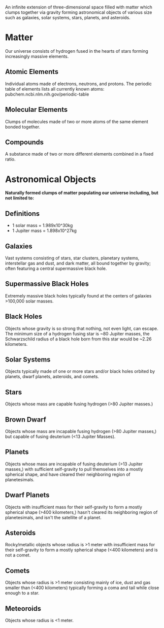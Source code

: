 An infinite extension of three-dimensional space filled with matter which clumps together via gravity forming astronomical objects of various size such as galaxies, solar systems, stars, planets, and asteroids.
# Matter
Our universe consists of hydrogen fused in the hearts of stars forming increasingly massive elements.
## Atomic Elements
Individual atoms made of electrons, neutrons, and protons. The periodic table of elements lists all currently known atoms: pubchem.ncbi.nlm.nih.gov/periodic-table
## Molecular Elements
Clumps of molecules made of two or more atoms of the same element bonded together.
## Compounds
A substance made of two or more different elements combined in a fixed ratio.
# Astronomical Objects
**Naturally formed clumps of matter populating our universe including, but not limited to:**
## Definitions
- 1 solar mass = 1.989x10^30kg
- 1 Jupiter mass = 1.898x10^27kg
## Galaxies
Vast systems consisting of stars, star clusters, planetary systems, interstellar gas and dust, and dark matter, all bound together by gravity; often featuring a central supermassive black hole.
## Supermassive Black Holes
Extremely massive black holes typically found at the centers of galaxies >100,000 solar masses.
## Black Holes
Objects whose gravity is so strong that nothing, not even light, can escape. The minimum size of a hydrogen fusing star is ~80 Jupiter masses, the Schwarzschild radius of a black hole born from this star would be ~2.26 kilometers.
## Solar Systems
Objects typically made of one or more stars and/or black holes orbited by planets, dwarf planets, asteroids, and comets.
## Stars
Objects whose mass are capable fusing hydrogen (>80 Jupiter masses.)
## Brown Dwarf
Objects whose mass are incapable fusing hydrogen (>80 Jupiter masses,) but capable of fusing deuterium (<13 Jupiter Masses).
## Planets
Objects whose mass are incapable of fusing deuterium (>13 Jupiter masses,) with sufficient self-gravity to pull themselves into a mostly spherical shape, and have cleared their neighboring region of planetesimals.
## Dwarf Planets
Objects with insufficient mass for their self-gravity to form a mostly spherical shape (>400 kilometers,) hasn't cleared its neighboring region of planetesimals, and isn't the satellite of a planet.
## Asteroids
Rocky/metallic objects whose radius is >1 meter with insufficient mass for their self-gravity to form a mostly spherical shape (<400 kilometers) and is not a comet.
## Comets
Objects whose radius is >1 meter consisting mainly of ice, dust and gas smaller than (<400 kilometers) typically forming a coma and tail while close enough to a star.
## Meteoroids
Objects whose radius is <1 meter.